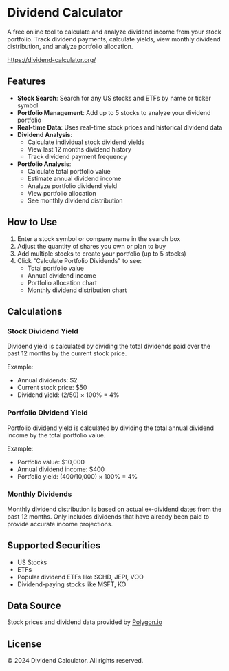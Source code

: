 # Dividend Calculator

A free online tool to calculate and analyze dividend income from your stock portfolio. Track dividend payments, calculate yields, view monthly dividend distribution, and analyze portfolio allocation.

https://dividend-calculator.org/

## Features

- **Stock Search**: Search for any US stocks and ETFs by name or ticker symbol
- **Portfolio Management**: Add up to 5 stocks to analyze your dividend portfolio
- **Real-time Data**: Uses real-time stock prices and historical dividend data
- **Dividend Analysis**: 
  - Calculate individual stock dividend yields
  - View last 12 months dividend history
  - Track dividend payment frequency
- **Portfolio Analysis**:
  - Calculate total portfolio value
  - Estimate annual dividend income
  - Analyze portfolio dividend yield
  - View portfolio allocation
  - See monthly dividend distribution

## How to Use

1. Enter a stock symbol or company name in the search box
2. Adjust the quantity of shares you own or plan to buy
3. Add multiple stocks to create your portfolio (up to 5 stocks)
4. Click "Calculate Portfolio Dividends" to see:
   - Total portfolio value
   - Annual dividend income
   - Portfolio allocation chart
   - Monthly dividend distribution chart

## Calculations

### Stock Dividend Yield
Dividend yield is calculated by dividing the total dividends paid over the past 12 months by the current stock price.

Example:
- Annual dividends: $2
- Current stock price: $50
- Dividend yield: ($2/$50) × 100% = 4%

### Portfolio Dividend Yield
Portfolio dividend yield is calculated by dividing the total annual dividend income by the total portfolio value.

Example:
- Portfolio value: $10,000
- Annual dividend income: $400
- Portfolio yield: ($400/$10,000) × 100% = 4%

### Monthly Dividends
Monthly dividend distribution is based on actual ex-dividend dates from the past 12 months. Only includes dividends that have already been paid to provide accurate income projections.

## Supported Securities

- US Stocks
- ETFs
- Popular dividend ETFs like SCHD, JEPI, VOO
- Dividend-paying stocks like MSFT, KO

## Data Source

Stock prices and dividend data provided by [Polygon.io](https://polygon.io)

## License

© 2024 Dividend Calculator. All rights reserved.
